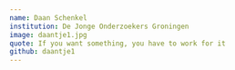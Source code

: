 ```yaml
---
name: Daan Schenkel
institution: De Jonge Onderzoekers Groningen
image: daantje1.jpg
quote: If you want something, you have to work for it
github: daantje1
---
```

